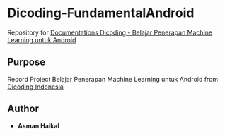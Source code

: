 # Dicoding-FundamentalAndroid
Repository for [Documentations Dicoding - Belajar Penerapan Machine Learning untuk Android](https://www.dicoding.com/academies/663)

## Purpose
Record Project Belajar Penerapan Machine Learning untuk Android from [Dicoding Indonesia](https://www.dicoding.com/)


## Author
- **Asman Haikal**
